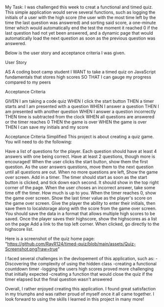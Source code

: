 My Task:
I was challenged this week to creat a functional and timed quiz. This simple application would serve several functions, such as logging the initials of a user with the high score (the user with the most time left by the time the last question was answered) and sorting said score, a one-minute timer which would automatically end the test the moment it reached 0 if the last question had not yet been answered, and a dynamic page that would automatically load the next question as soon as the previous question was answered.

Below is the user story and acceptance criteria I was given.

User Story

AS A coding boot camp student
I WANT to take a timed quiz on JavaScript fundamentals that stores high scores
SO THAT I can gauge my progress compared to my peers


Acceptance Criteria

GIVEN I am taking a code quiz
WHEN I click the start button
THEN a timer starts and I am presented with a question
WHEN I answer a question
THEN I am presented with another question
WHEN I answer a question incorrectly
THEN time is subtracted from the clock
WHEN all questions are answered or the timer reaches 0
THEN the game is over
WHEN the game is over
THEN I can save my initials and my score


Acceptance Criteria Simplified
This project is about creating a quiz game. You will need to do the following:

Have a list of questions for the player. Each question should have at least 4 answers with one being correct. Have at least 2 questions, though more is encouraged!
When the user clicks the start button, show them the first question.
As the user answers questions, move them to the next question until all questions are out.
When no more questions are left, Show the game over screen.
Add in a timer. The timer should start as soon as the start button is clicked, and tick down each second. It should show in the top right corner of the page.
When the user choses an incorrect answer, take some time off the timer. How much is up to you.
When the timer reaches 0, show the game over screen.
Show the last timer value as the player's score on the game over screen.
Give the player the ability to enter their initials, then save them to localstorage along with the score from the game over screen. You should save the data in a format that allows multiple high scores to be saved.
Once the player saves their highscore, show the highscores as a list on the page
Add a link to the top left corner. When clicked, go directly to the highscore list.

Here is a screenshot of the quiz home page: "https://github.com/RayR124/timed-quiz/blob/main/assets/Quiz-Screenshot.png?raw=true"

I faced several challenges in the devlopement of this application, such as:
-Discovering the complexity of using the hidden class
-creating a functional countdown timer
-logging the users high scores proved more challenging that initially expected
-creating a function that would close the quiz if the timer elapsed but the final question wasn't answered

Overall, I rather enjoyed creating this application. I found great satisfaction in my triumphs and was rather proud of myself once it all came together. I look forward to using the skills I learned in this project in many more!